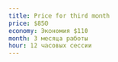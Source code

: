 ```yaml
---
title: Price for third month
price: $850
economy: Экономия $110
month: 3 месяца работы
hour: 12 часовых сессии
---
```

